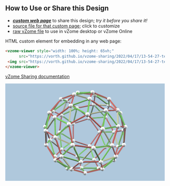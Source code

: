 
## How to Use or Share this Design

 - [***custom web page***][post] to share this design; *try it before you share it!*
 - [source file for that custom page][source]; click to customize
 - [raw vZome file][raw] to use in vZome desktop or vZome Online
 
 HTML custom element for embedding in any web page:
 ```html
<vzome-viewer style="width: 100%; height: 65vh;"
       src="https://vorth.github.io/vzome-sharing/2022/04/17/13-54-27-testSnubDodec/testSnubDodec.vZome" >
  <img src="https://vorth.github.io/vzome-sharing/2022/04/17/13-54-27-testSnubDodec/testSnubDodec.png" />
</vzome-viewer>
 ```

[vZome Sharing documentation](https://vzome.github.io/vzome/sharing.html#how-it-works)

![Image](<testSnubDodec.png>)


[post]: <https://vorth.github.io/vzome-sharing/2022/04/17/testSnubDodec-13-54-27.html>
[source]: <https://github.com/vorth/vzome-sharing/edit/main/_posts/2022-04-17-testSnubDodec-13-54-27.md>
[raw]: <https://raw.githubusercontent.com/vorth/vzome-sharing/main/2022/04/17/13-54-27-testSnubDodec/testSnubDodec.vZome>